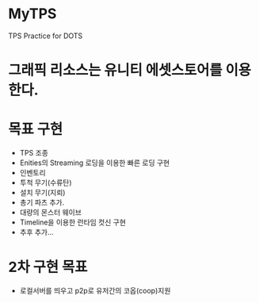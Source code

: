 # MyTPS
TPS Practice for DOTS

# 그래픽 리소스는 유니티 에셋스토어를 이용한다.
# 목표 구현
- TPS 조종
- Enities의 Streaming 로딩을 이용한 빠른 로딩 구현
- 인벤토리
- 투척 무기(수류탄)
- 설치 무기(지뢰)
- 총기 파츠 추가.
- 대량의 몬스터 웨이브
- Timeline을 이용한 런타임 컷신 구현
- 추후 추가...

# 2차 구현 목표
- 로컬서버를 띄우고 p2p로 유저간의 코옵(coop)지원
